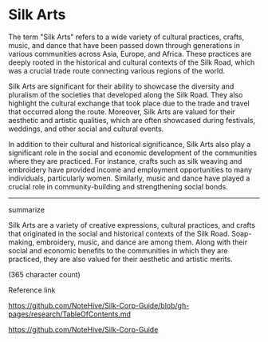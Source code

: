 # Silk Arts

The term "Silk Arts" refers to a wide variety of cultural practices, crafts, music, and dance that have been passed down through generations in various communities across Asia, Europe, and Africa. These practices are deeply rooted in the historical and cultural contexts of the Silk Road, which was a crucial trade route connecting various regions of the world.

Silk Arts are significant for their ability to showcase the diversity and pluralism of the societies that developed along the Silk Road. They also highlight the cultural exchange that took place due to the trade and travel that occurred along the route. Moreover, Silk Arts are valued for their aesthetic and artistic qualities, which are often showcased during festivals, weddings, and other social and cultural events.

In addition to their cultural and historical significance, Silk Arts also play a significant role in the social and economic development of the communities where they are practiced. For instance, crafts such as silk weaving and embroidery have provided income and employment opportunities to many individuals, particularly women. Similarly, music and dance have played a crucial role in community-building and strengthening social bonds.



-----


summarize

Silk Arts are a variety of creative expressions, cultural practices, and crafts that originated in the social and historical contexts of the Silk Road. Soap-making, embroidery, music, and dance are among them. Along with their social and economic benefits to the communities in which they are practiced, they are also valued for their aesthetic and artistic merits.

(365 character count)

Reference link

https://github.com/NoteHive/Silk-Corp-Guide/blob/gh-pages/research/TableOfContents.md

https://github.com/NoteHive/Silk-Corp-Guide
